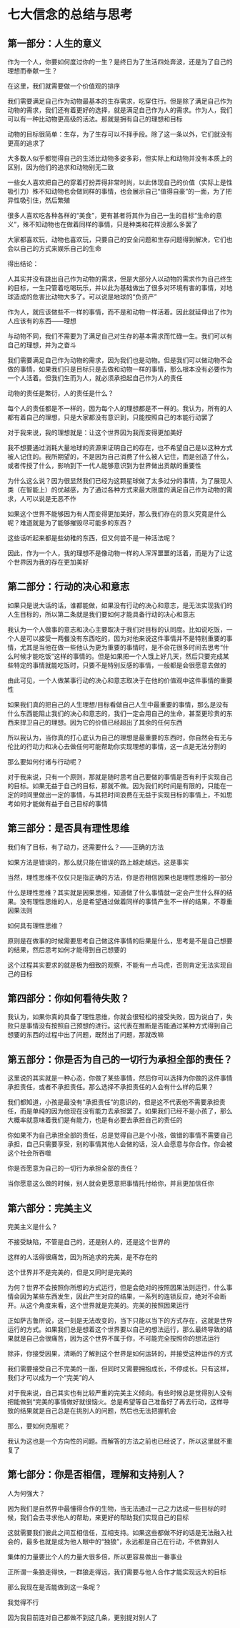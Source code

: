 # 七大信念的总结与思考

## 第一部分：人生的意义

作为一个人，你要如何度过你的一生？是终日为了生活四处奔波，还是为了自己的理想而奉献一生？

在这里，我们就需要做一个价值观的排序

我们需要满足自己作为动物最基本的生存需求，吃穿住行。但是除了满足自己作为动物的需求，我们还有着更好的选择，就是满足自己作为人的需求。作为人，我们可以有一种比动物更高级的活法。那就是拥有自己的理想和目标

动物的目标很简单：生存，为了生存可以不择手段。除了这一条以外，它们就没有更高的追求了

大多数人似乎都觉得自己的生活比动物多姿多彩，但实际上和动物并没有本质上的区别，因为他们的追求和动物别无二致

一些女人喜欢把自己的穿着打扮弄得非常时尚，以此体现自己的价值（实际上是性吸引力）殊不知动物也会做同样的事情，也会展示自己“值得自豪”的一面，为了把异性吸引住，然后繁殖

很多人喜欢吃各种各样的“美食”，更有甚者将其作为自己一生的目标“生命的意义”，殊不知动物也在做着同样的事情，只是种类和花样没那么多罢了

大家都喜欢玩，动物也喜欢玩，只要自己的安全问题和生存问题得到解决，它们也会以自己的方式来娱乐自己的生命

得出结论：

人其实并没有跳出自己作为动物的需求，但是大部分人以动物的需求作为自己终生的目标，一生只管着吃喝玩乐，并以此为基础做出了很多对环境有害的事情，对地球造成的危害比动物大多了。可以说是地球的“负资产”

作为人，就应该做些不一样的事情，而不是和动物一样活着。因此就延伸出了作为人应该有的东西——理想

与动物不同，我们不需要为了满足自己对生存的基本需求而忙碌一生。我们可以有自己的理想，并为之奋斗

我们需要满足自己作为动物的需求，因为我们也是动物。但是我们可以做动物不会做的事情，如果我们只是目标只是去做和动物一样的事情，那么根本没有必要作为一个人活着。但我们生而为人，就必须承担起自己作为人的责任

动物的责任是繁衍，人的责任是什么？

每个人的责任都是不一样的，因为每个人的理想都是不一样的。我认为，所有的人都有着自己的理想，只是大家都没有意识到，只能按照自己的本能行动罢了



对于我来说，我的理想就是：让这个世界因为我而变得更加美好

我不想要通过消耗大量地球的资源来证明自己的存在，也不希望自己是以这种方式被人记住的。我所期望的，不是因为自己消费了什么被人记住，而是创造了什么，或者传授了什么，影响到下一代人能够意识到为世界做出贡献的重要性

为什么这么说？因为很显然我们已经为这颗星球做了太多过分的事情，为了展现人类（在智能上）的优越感，为了通过各种方式来最大限度的满足自己作为动物的需求，人可以说是无恶不作

如果这个世界不能够因为有人而变得更加美好，那么我们存在的意义究竟是什么呢？难道就是为了能够摧毁尽可能多的东西？

这些话听起来都是些幼稚的东西，但又何尝不是一种活法呢？



因此，作为一个人，我的理想不是像动物一样的人浑浑噩噩的活着，而是为了让这个世界因为我的存在更加美好



## 第二部分：行动的决心和意志

如果只是说大话的话，谁都能做，如果没有行动的决心和意志，是无法实现我们的人生目标的，所以第二条就是我们要如何才能具备行动的决心和意志

我认为一个人做事的意志和决心主要取决于我们对目标的认同度。比如说吃饭，一个人是可以接受一两餐没有东西吃的，因为对他来说这件事情并不是特别重要的事情，尤其是当他在做一些他认为更为重要的事情时，是不会花很多时间去思考“什么时候才能吃饭”这样的事情的。但是如果把一个人饿上好几天，然后只要完成某些特定的事情就能吃饭时，只要不是特别反感的事情，一般都是会很愿意去做的

由此可见，一个人做某事行动的决心和意志取决于在他的价值观中这件事情的重要性

如果我们真的把自己的人生理想/目标看做自己人生中最重要的事情，那么是没有什么东西能阻止我们的决心和意志的，我们一定会用自己的生命，甚至更珍贵的东西来捍卫自己的理想。因为它的价值已经超出了其余的任何东西

所以我认为，当你真的打心底认为自己的理想是最重要的东西时，你自然会有无与伦比的行动力和决心去做任何可能帮助你实现理想的事情，这一点是无法分割的

那么要如何付诸与行动呢？

对于我来说，只有一个原则，那就是随时思考自己要做的事情是否有利于实现自己的目标。如果无益于自己的目标，那就不做。因为我们的时间是有限的，只能在一定的时间里做出一定的事情，与其把时间浪费在无益于实现目标的事情上，不如思考如何才能做有益于自己目标的事情

## 第三部分：是否具有理性思维

我们有了目标，有了动力，还需要什么？——正确的方法

如果方法是错误的，那么就只能在错误的路上越走越远。这是事实

当然，理性思维不仅仅只是指正确的方法，你是否相信因果也是理性思维的一部分

什么是理性思维？其实就是因果思维，知道做了什么事情就一定会产生什么样的结果。没有理性思维的人，总是希望通过做着同样的事情产生不一样的结果，不尊重因果法则

如何具有理性思维？

原则是在做事的时候需要思考自己做这件事情的后果是什么，思考是不是自己想要的结果，然后思考如何才能得到自己想要的

这个过程其实要求的就是极为细致的观察，不能有一点马虎，否则肯定无法实现自己的目标

## 第四部分：你如何看待失败？

我认为，如果你真的具备了理性思维，你就会很轻松的接受失败，因为说白了，失败只是事情没有按照自己预想的进行。这代表在推断是否能通过某种方式得到自己想要的东西的过程中出了问题，既然出了问题，那就改嘛

## 第五部分：你是否为自己的一切行为承担全部的责任？

这里说的其实就是一种心态，你做了某些事情，然后你可以选择为你做的这件事情承担责任，或者不承担责任。那么选择不承担责任的人会有什么样的后果？

我们都知道，小孩是最没有“承担责任”的意识的，但是这不代表他不需要承担责任，而是单纯的因为他现在没有能力去承担罢了。如果我们已经不是小孩了，那么大概率就意味着我们是有能力，也是有必要去承担自己的责任的

你如果不为自己承担全部的责任，总是觉得自己是个小孩，做错的事情不需要自己承担，自己只需要享受，别的事情其他人会做的话，没人会愿意与你合作。你会被这个社会所吞噬

你是否愿意为自己的一切行为承担全部的责任？

当你愿意这么做的时候，别人就会更愿意把事情托付给你，并且更加信任你

## 第六部分：完美主义

完美主义是什么？

不接受缺陷，不管是自己的，还是别人的，还是这个世界的

这样的人活得很痛苦，因为所追求的完美，是不存在的

这个世界并不是完美的，但是又同时是完美的

为何？世界不会按照你所想的方式运行，但是会绝对的按照因果法则运行，什么事情会因为某些东西发生，因此产生对应的结果，一系列的连锁反应，绝对不会断开。从这个角度来看，这个世界就是完美的。完美的按照因果运行

正如萨古鲁所说，这一刻是无法改变的，当下只能以当下的方式存在，这就是世界运行的方式。如果我们总是想着这个世界要以自己的想法运行，那么最终导致的结果就是自己会很痛苦，因为这个世界不属于你，不可能完全按照你的想法运行

除非，你接受因果，清晰的了解到这个世界是如何运转的，并接受这种运作的方式

我们需要接受自己不完美的一面，但同时又需要拥抱成长，不停成长。只有这样，我们才可以成为一个“完美”的人

对于我来说，自己其实也有比较严重的完美主义倾向。有些时候总是觉得别人没有把能做到“完美的事情做好就很恼火。总是希望等自己准备好了再去行动，这样导致的结果就是自己总是在挑别人的问题，然后也无法把握机会

那么，要如何克服呢？

我认为这也是一个方向性的问题。而解答的方法之前也已经说了，所以这里就不重复了

## 第七部分：你是否相信，理解和支持别人？

人为何强大？

因为我们是自然界中最懂得合作的生物，当无法通过一己之力达成一些目标的时候，我们会去寻求他人的帮助，来更好的帮助我们实现自己的目标

这就需要我们彼此之间互相信任，互相支持。如果这些都做不好的话是无法融入社会的，最多也就是成为他人眼中的“独狼”，永远都是自己在行动，不依靠别人

集体的力量要比个人的力量大很多倍，所以更容易做出一番事业

正所谓一条狼走得快，一群狼走得远，我们需要与他人合作才能实现远大的目标

那么我现在是否能做到这一条呢？

我觉得不行

因为我目前连对自己都做不到这几条，更别提对别人了